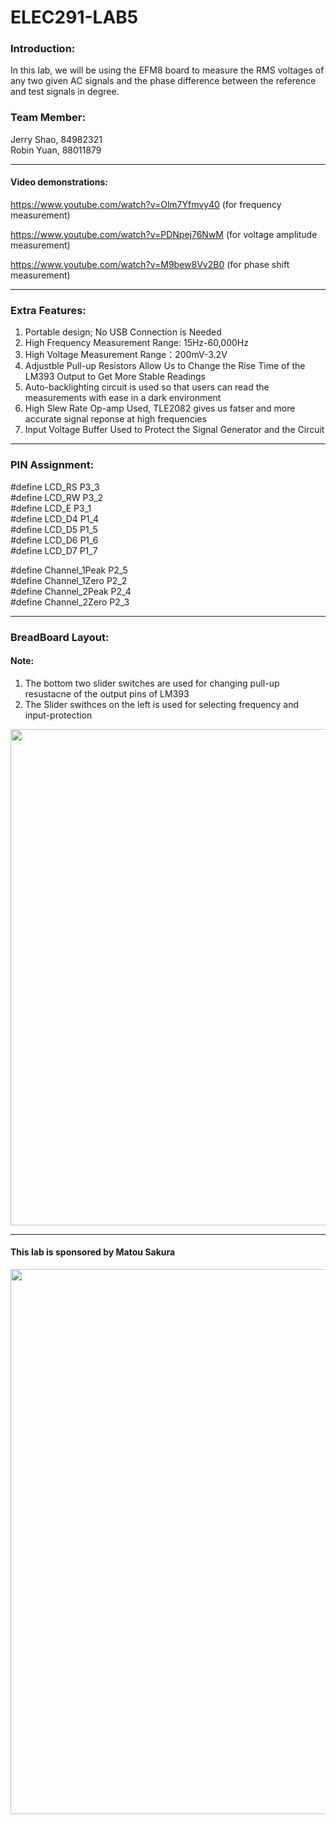 # ELEC291-LAB5


### Introduction:
In this lab, we will be using the EFM8 board to measure the RMS voltages of any two given AC signals and the phase difference between the reference and test signals in degree.


### Team Member:
Jerry Shao, 84982321 \
Robin Yuan, 88011879


------------

#### Video demonstrations:

https://www.youtube.com/watch?v=Olm7Yfmvy40 (for frequency measurement)

https://www.youtube.com/watch?v=PDNpej76NwM (for voltage amplitude measurement)

https://www.youtube.com/watch?v=M9bew8Vv2B0 (for phase shift measurement)


------------

### Extra Features:

1. Portable design; No USB Connection is Needed
2. High Frequency Measurement Range: 15Hz-60,000Hz
3. High Voltage Measurement Range：200mV-3.2V
4. Adjustble Pull-up Resistors Allow Us to Change the Rise Time of the LM393 Output to Get More Stable Readings
5. Auto-backlighting circuit is used so that users can read the measurements with ease in a dark environment
6. High Slew Rate Op-amp Used, TLE2082 gives us fatser and more accurate signal reponse at high frequencies 
7. Input Voltage Buffer Used to Protect the Signal Generator and the Circuit

------------

### PIN Assignment:

#define LCD_RS P3_3\
#define LCD_RW P3_2\
#define LCD_E  P3_1\
#define LCD_D4 P1_4\
#define LCD_D5 P1_5\
#define LCD_D6 P1_6\
#define LCD_D7 P1_7

#define Channel_1Peak P2_5\
#define Channel_1Zero P2_2\
#define Channel_2Peak P2_4\
#define Channel_2Zero P2_3



------------

### BreadBoard Layout:
#### Note:
1. The bottom two slider switches are used for changing pull-up resustacne of the output pins of LM393
2. The Slider swithces on the left is used for selecting frequency and input-protection
<img src="https://user-images.githubusercontent.com/68177491/111015389-63883480-835d-11eb-9c7d-8d34519ef2f0.jpg" width="595" height="794"/>


------------

#### This lab is sponsored by Matou Sakura

<img src="https://user-images.githubusercontent.com/68177491/110687738-b4e5c780-8195-11eb-9695-f509644cab16.jpg" width="623" height="872"/>
